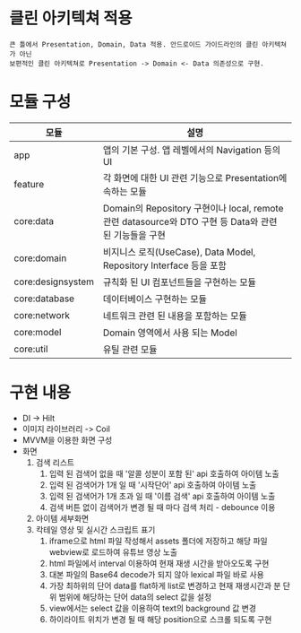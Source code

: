 # 클린 아키텍쳐 적용
    큰 틀에서 Presentation, Domain, Data 적용. 안드로이드 가이드라인의 클린 아키텍쳐가 아닌
    보편적인 클린 아키텍쳐로 Presentation -> Domain <- Data 의존성으로 구현.

# 모듈 구성
|모듈|설명|
|------|---|
|app|앱의 기본 구성. 앱 레벨에서의 Navigation 등의 UI|
|feature|각 화면에 대한 UI 관련 기능으로 Presentation에 속하는 모듈|
|core:data|Domain의 Repository 구현이나 local, remote관련 datasource와 DTO 구현 등 Data와 관련 된 기능들을 구현|
|core:domain|비지니스 로직(UseCase), Data Model, Repository Interface 등을 포함|
|core:designsystem|규칙화 된 UI 컴포넌트들을 구현하는 모듈|
|core:database|데이터베이스 구현하는 모듈|
|core:network|네트워크 관련 된 내용을 포함하는 모듈|
|core:model|Domain 영역에서 사용 되는 Model|
|core:util|유틸 관련 모듈|

# 구현 내용
* DI -> Hilt
* 이미지 라이브러리 -> Coil
* MVVM을 이용한 화면 구성
* 화면
    1. 검색 리스트
         1. 입력 된 검색어 없을 때 '알콜 성분이 포함 된' api 호출하여 아이템 노출
         2. 입력 된 검색어가 1개 일 때 '시작단어' api 호출하여 아이템 노출
         3. 입력 된 검색어가 1개 초과 일 때 '이름 검색' api 호출하여 아이템 노출
         4. 검색 버튼 없이 검색어가 변경 될 때 마다 검색 처리 - debounce 이용
    2. 아이템 세부화면
    3. 칵테일 영상 및 실시간 스크립트 표기
         1. iframe으로 html 파일 작성해서 assets 폴더에 저장하고 해당 파일 webview로 로드하여 유튜브 영상 노출
         2. html 파일에서 interval 이용하여 현재 재생 시간을 받아오도록 구현
         3. 대본 파일의 Base64 decode가 되지 않아 lexical 파일 바로 사용
         4. 가장 최하위의 단어 data를 flat하게 list로 변경하고 현재 재생시간과 분 단위 범위에 해당하는 단어 data의 select 값을 설정
         5. view에서는 select 값을 이용하여 text의 background 값 변경
         6. 하이라이트 위치가 변경 될 때 해당 position으로 스크롤 되도록 구현
   
